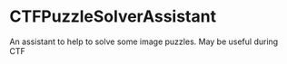 # CTFPuzzleSolverAssistant
An assistant to help to solve some image puzzles. May be useful during CTF
